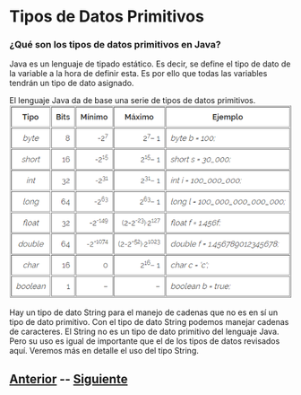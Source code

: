 # Tipos de Datos Primitivos
### ¿Qué son los tipos de datos primitivos en Java?
Java es un lenguaje de tipado estático. Es decir, se define el tipo de dato de la variable a la hora de definir esta. Es por ello que todas las variables tendrán un tipo de dato asignado.

El lenguaje Java da de base una serie de tipos de datos primitivos.
![Datos Primitivos](resources/primitivedatatypes.png)


Hay un tipo de dato String para el manejo de cadenas que no es en sí un tipo de dato primitivo. Con el tipo de dato String podemos manejar cadenas de caracteres.
El String no es un tipo de dato primitivo del lenguaje Java. Pero su uso es igual de importante que el de los tipos de datos revisados aquí. Veremos más en detalle el uso del tipo String.

## [Anterior](page2.md)  --  [Siguiente](page4.md)